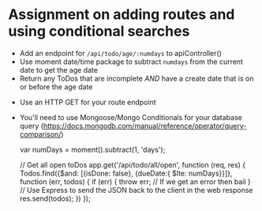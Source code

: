# Assignment on adding routes and using conditional searches

* Add an endpoint for ```/api/todo/age/:numdays``` to apiController()
* Use moment date/time package to subtract ```numdays``` from the current date to get the age date
* Return any ToDos that are incomplete *AND* have a create date that is on or before the age date

- Use an HTTP GET for your route endpoint
- You'll need to use Mongoose/Mongo Conditionals for your database query (https://docs.mongodb.com/manual/reference/operator/query-comparison/)

    var numDays = moment().subtract(1, 'days');

    // Get all open toDos
    app.get('/api/todo/all/open', function (req, res) {
        Todos.find({$and: [{isDone: false}, {dueDate:{ $lte: numDays}}]}, function (err, todos) {
            if (err) {
                throw err; // If we get an error then bail
            }
            // Use Express to send the JSON back to the client in the web response
            res.send(todos);
        })
    });
